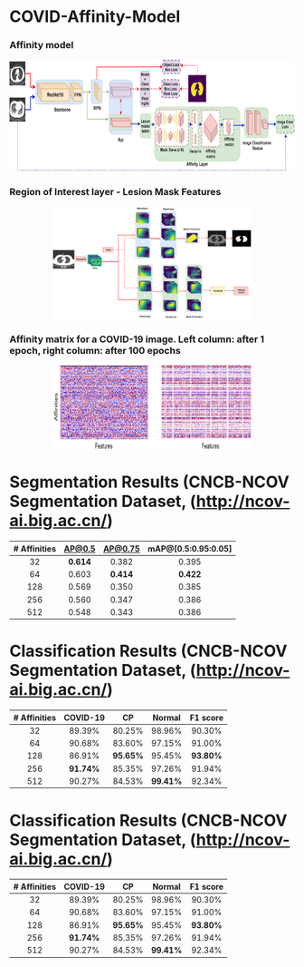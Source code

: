 # COVID-Affinity-Model

### Affinity model
<p align="center">
<img src="https://github.com/AlexTS1980/COVID-Affinity-Model/blob/master/figures/ssd_affinity.png" width="550" height="200" align="center"/>
</p>

### Region of Interest layer - Lesion Mask Features  

<p align="center">
<img src="https://github.com/AlexTS1980/COVID-Affinity-Model/blob/master/figures/masks.png" width="350" height="200" align="center"/>
</p>

### Affinity matrix for a COVID-19 image. Left column: after 1 epoch, right column: after 100 epochs

<p align="center">
<img src="https://github.com/AlexTS1980/COVID-Affinity-Model/blob/master/figures/x_feats_ncp.png" width="350" height="150" align="center"/>
</p>

# Segmentation Results (CNCB-NCOV Segmentation Dataset, (http://ncov-ai.big.ac.cn/)

|  \# Affinities	| AP@0.5 	| AP@0.75 	| mAP@[0.5:0.95:0.05] 	| 
|:-:	|:-:	|:-:	|:-:|
|  32	| **0.614** 	| 0.382 	| 0.395 	| 
| 64 | 0.603 	| **0.414** 	| **0.422** 	|
|128 | 0.569 	| 0.350 	|0.385|
| 256 |  0.560| 0.347|0.386|
| 512 |  0.548| 0.343|0.386|

# Classification Results (CNCB-NCOV Segmentation Dataset, (http://ncov-ai.big.ac.cn/)

|  \# Affinities	| COVID-19 	| CP 	| Normal 	| F1 score|
|:-:	|:-:	|:-:	|:-:|:-:|
|  32	| 89.39%	|80.25%|98.96% 	|90.30% |
| 64 | 90.68% 	|83.60% 	|97.15% |91.00% 	|
|128 | 86.91% 	| **95.65%** 	|95.45%|**93.80%**|
| 256 | **91.74%**|85.35% |97.26%|91.94%|
| 512 | 90.27% |84.53%| **99.41%**|92.34%|

# Classification Results (CNCB-NCOV Segmentation Dataset, (http://ncov-ai.big.ac.cn/)

|  \# Affinities	| COVID-19 	| CP 	| Normal 	| F1 score|
|:-:	|:-:	|:-:	|:-:|:-:|
|  32	| 89.39%	|80.25%|98.96% 	|90.30% |
| 64 | 90.68% 	|83.60% 	|97.15% |91.00% 	|
|128 | 86.91% 	| **95.65%** 	|95.45%|**93.80%**|
| 256 | **91.74%**|85.35% |97.26%|91.94%|
| 512 | 90.27% |84.53%| **99.41%**|92.34%|
